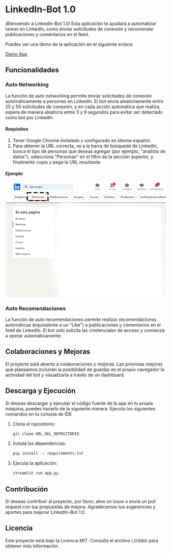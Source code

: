 # LinkedIn-Bot 1.0

¡Bienvenido a LinkedIn-Bot 1.0! Esta aplicación te ayudará a automatizar tareas en LinkedIn, como enviar solicitudes de conexión y recomendar publicaciones y comentarios en el feed.

Puedes ver una demo de la aplicación en el siguiente enlace: 

[Demo App](https://autolinkedin.streamlit.app/)


## Funcionalidades

### Auto Networking
La función de auto networking permite enviar solicitudes de conexión automáticamente a personas en LinkedIn. El bot envía aleatoriamente entre 25 y 50 solicitudes de conexión, y en cada acción automática que realiza, espera de manera aleatoria entre 3 y 9 segundos para evitar ser detectado como bot por LinkedIn.

#### Requisitos
1. Tener Google Chrome instalado y configurado en idioma español.
2. Para obtener la URL correcta, ve a la barra de búsqueda de LinkedIn, busca el tipo de personas que deseas agregar (por ejemplo, "analista de datos"), selecciona "Personas" en el filtro de la sección superior, y finalmente copia y pega la URL resultante.

#### Ejemplo
![EJEMPLO](./assets/screenshot.png)

### Auto Recomendaciones
La función de auto recomendaciones permite realizar recomendaciones automáticas (equivalente a un "Like") a publicaciones y comentarios en el feed de LinkedIn. El bot solo solicita las credenciales de acceso y comienza a operar automáticamente.


## Colaboraciones y Mejoras
El proyecto está abierto a colaboraciones y mejoras. Las próximas mejoras que planeamos incluirán la posibilidad de guardar en el propio navegador la actividad del bot y visualizarla a través de un dashboard.

## Descarga y Ejecución
Si deseas descargar y ejecutar el código fuente de la app en tu propia máquina, puedes hacerlo de la siguiente manera. Ejecuta los siguientes comandos en tu consola de IDE

1. Clona el repositorio:
    ```bash
    git clone URL_DEL_REPOSITORIO
    ```
2. Instala las dependencias:
    ```bash
    pip install -r requirements.txt
    ```
3. Ejecuta la aplicación:
    ```bash
    streamlit run app.py
    ```

## Contribución
Si deseas contribuir al proyecto, por favor, abre un issue o envía un pull request con tus propuestas de mejora. Agradecemos tus sugerencias y aportes para mejorar LinkedIn-Bot 1.0.

## Licencia
Este proyecto está bajo la Licencia MIT. Consulta el archivo `LICENSE` para obtener más información.
